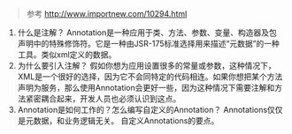 > 参考 http://www.importnew.com/10294.html
1. 什么是注解？
Annotation是一种应用于类、方法、参数、变量、构造器及包声明中的特殊修饰符。它是一种由JSR-175标准选择用来描述“元数据”的一种工具。类似xml定义的数据。
2. 为什么要引入注解？
假如你想为应用设置很多的常量或参数，这种情况下，XML是一个很好的选择，因为它不会同特定的代码相连。如果你想把某个方法声明为服务，那么使用Annotation会更好一些，因为这种情况下需要注解和方法紧密耦合起来，开发人员也必须认识到这点。
3. Annotation是如何工作的？怎么编写自定义的Annotation？
Annotations仅仅是元数据，和业务逻辑无关。
自定义Annotations的要点。